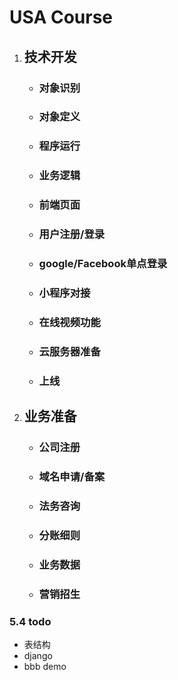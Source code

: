 # USA Course

1. ## 技术开发

    - ### 对象识别 
    - ### 对象定义
    - ### 程序运行
    - ### 业务逻辑
    - ### 前端页面
    - ### 用户注册/登录
    - ### google/Facebook单点登录
    - ### 小程序对接
    - ### 在线视频功能
    - ### 云服务器准备
    - ### 上线

2. ## 业务准备
    - ### 公司注册
    
    - ### 域名申请/备案
    
    - ### 法务咨询
    
    - ### 分账细则
    
    - ### 业务数据
    
    - ### 营销招生
    
      

### 5.4 todo

- 表结构
- django
- bbb demo